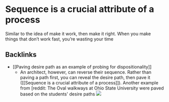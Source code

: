 # Sequence is a crucial attribute of a process
Similar to the idea of make it work, then make it right. When you make things that don’t work fast, you’re wasting your time

## Backlinks
* [[Paving desire path as an example of probing for dispositionality]]
	* An architect, however, can reverse their sequence. Rather than paving a path first, you can reveal the desire path, then pave it ([[Sequence is a crucial attribute of a process]]). Another example from [reddit: The Oval walkways at Ohio State University were paved based on the students' desire paths
![](<image 2.png>)

<!-- #evergreen -->

<!-- {BearID:BBFD095B-85B1-407E-A31D-F996C87B2E40-1543-0000D3922FC7E777} -->
